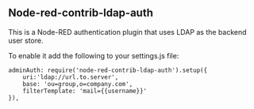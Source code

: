 Node-red-contrib-ldap-auth
--------------------------

This is a Node-RED authentication plugin that uses LDAP as the backend user store.

To enable it add the following to your settings.js file:

    adminAuth: require('node-red-contrib-ldap-auth').setup({
		uri:'ldap://url.to.server', 
		base: 'ou=group,o=company.com', 
		filterTemplate: 'mail={{username}}'
	}),